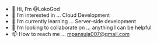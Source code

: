 - 👋 Hi, I’m @LokoGod
- 👀 I’m interested in ... Cloud Development
- 🌱 I’m currently learning ... Server-side development
- 💞️ I’m looking to collaborate on ... anything I can be helpful
- 📫 How to reach me ... mpansuja007@gmail.com

<!---
LokoGod/LokoGod is a ✨ special ✨ repository because its `README.md` (this file) appears on your GitHub profile.
You can click the Preview link to take a look at your changes.
--->
